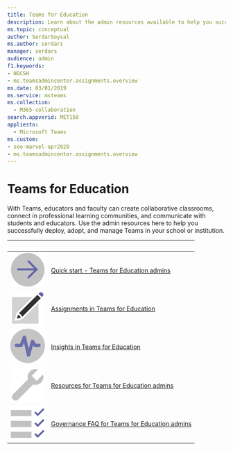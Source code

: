 ```yaml
---
title: Teams for Education
description: Learn about the admin resources available to help you successfully deploy, adopt, and manage Teams in your school or institution.
ms.topic: conceptual
author: SerdarSoysal
ms.author: serdars
manager: serdars
audience: admin
f1.keywords:
- NOCSH
- ms.teamsadmincenter.assignments.overview
ms.date: 03/01/2019
ms.service: msteams
ms.collection: 
  - M365-collaboration
search.appverid: MET150
appliesto: 
  - Microsoft Teams
ms.custom: 
- seo-marvel-apr2020
- ms.teamsadmincenter.assignments.overview
---
```


# Teams for Education

With Teams, educators and faculty can create collaborative classrooms, connect in professional learning communities, and communicate with students and educators. Use the admin resources here to help you successfully deploy, adopt, and manage Teams in your school or institution. 


|&nbsp;|&nbsp;|
| ------------- | ------------- |
| ![Screenshot of right arrow icon.](../media/arrow-right-2-teams.svg)  |  [Quick start - Teams for Education admins](../teams-quick-start-edu.yml) |
| ![Screenshot of paper and pencil icon.](../media/sign-up-teams.svg) | [Assignments in Teams for Education](./assignments-in-teams.md) |
| ![Screenshot of insights icon.](../media/insights-teams.svg) | [Insights in Teams for Education](../class-insights.md) |
| ![Screenshot of toolbox icon.](../media/toolbox.svg)  |  [Resources for Teams for Education admins](../resources-teams-edu.md) |
| ![Screenshot of checklist icon.](../media/task-checklist-planning-teams.svg)  |  [Governance FAQ for Teams for Education admins](../plan-teams-governance-edu.md) |
